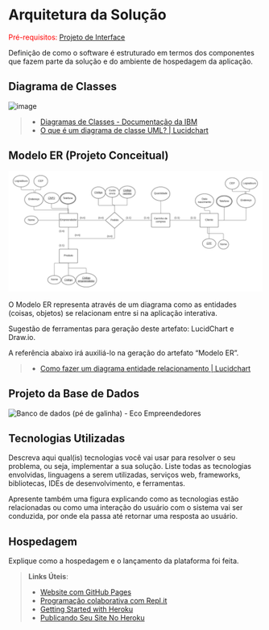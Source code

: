# Arquitetura da Solução

<span style="color:red">Pré-requisitos: <a href="3-Projeto de Interface.md"> Projeto de Interface</a></span>

Definição de como o software é estruturado em termos dos componentes que fazem parte da solução e do ambiente de hospedagem da aplicação.

## Diagrama de Classes
![image](https://github.com/ICEI-PUC-Minas-PMV-ADS/pmv-ads-2023-2-e2-proj-int-t5-eixo2_grupo3/assets/128075432/aaff3b5a-aa4a-4352-a0a2-417cdc5f1a6d)


> - [Diagramas de Classes - Documentação da IBM](https://www.ibm.com/docs/pt-br/rational-soft-arch/9.6.1?topic=diagrams-class)
> - [O que é um diagrama de classe UML? | Lucidchart](https://www.lucidchart.com/pages/pt/o-que-e-diagrama-de-classe-uml)

## Modelo ER (Projeto Conceitual)

![Modelo entidade ralacionamento](https://github.com/ICEI-PUC-Minas-PMV-ADS/pmv-ads-2023-2-e2-proj-int-t5-eixo2_grupo3/blob/6a0ff48217874cd11fc0af10278f96ec60f2ce5b/docs/img/Modelo%20entidade%20relacionamento%202.jpeg)

O Modelo ER representa através de um diagrama como as entidades (coisas, objetos) se relacionam entre si na aplicação interativa.

Sugestão de ferramentas para geração deste artefato: LucidChart e Draw.io.

A referência abaixo irá auxiliá-lo na geração do artefato “Modelo ER”.

> - [Como fazer um diagrama entidade relacionamento | Lucidchart](https://www.lucidchart.com/pages/pt/como-fazer-um-diagrama-entidade-relacionamento)

## Projeto da Base de Dados

![Banco de dados (pé de galinha) -  Eco Empreendedores](https://github.com/ICEI-PUC-Minas-PMV-ADS/pmv-ads-2023-2-e2-proj-int-t5-eixo2_grupo3/assets/129327473/28e9c1ec-edd3-46f4-938f-f1a3ff615cfe)


## Tecnologias Utilizadas

Descreva aqui qual(is) tecnologias você vai usar para resolver o seu problema, ou seja, implementar a sua solução. Liste todas as tecnologias envolvidas, linguagens a serem utilizadas, serviços web, frameworks, bibliotecas, IDEs de desenvolvimento, e ferramentas.

Apresente também uma figura explicando como as tecnologias estão relacionadas ou como uma interação do usuário com o sistema vai ser conduzida, por onde ela passa até retornar uma resposta ao usuário.

## Hospedagem

Explique como a hospedagem e o lançamento da plataforma foi feita.

> **Links Úteis**:
>
> - [Website com GitHub Pages](https://pages.github.com/)
> - [Programação colaborativa com Repl.it](https://repl.it/)
> - [Getting Started with Heroku](https://devcenter.heroku.com/start)
> - [Publicando Seu Site No Heroku](http://pythonclub.com.br/publicando-seu-hello-world-no-heroku.html)
